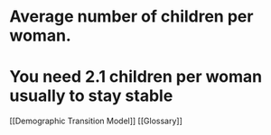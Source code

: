 # Average number of children per woman.
# You need 2.1 children per woman usually to stay stable

[[Demographic Transition Model]]
[[Glossary]]